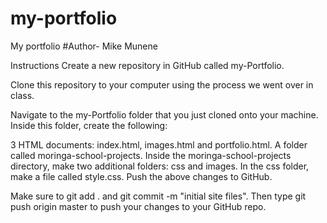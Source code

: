 # my-portfolio
My portfolio
#Author- Mike Munene

Instructions
Create a new repository in GitHub called my-Portfolio.

Clone this repository to your computer using the process we went over in class.

Navigate to the my-Portfolio folder that you just cloned onto your machine. Inside this folder, create the following:

3 HTML documents: index.html, images.html and portfolio.html.
A folder called moringa-school-projects.
Inside the moringa-school-projects directory, make two additional folders: css and images.
In the css folder, make a file called style.css.
Push the above changes to GitHub.

Make sure to git add . and git commit -m "initial site files". Then type git push origin master to push your changes to your GitHub repo.
